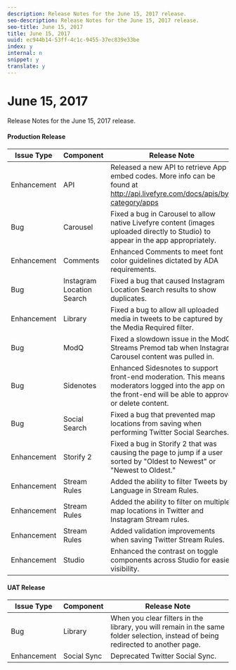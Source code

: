 ```yaml
---
description: Release Notes for the June 15, 2017 release.
seo-description: Release Notes for the June 15, 2017 release.
seo-title: June 15, 2017
title: June 15, 2017
uuid: ec944b14-53ff-4c1c-9455-37ec839e33be
index: y
internal: n
snippet: y
translate: y
---
```


# June 15, 2017

Release Notes for the June 15, 2017 release.

#### Production Release
| **Issue Type** |**Component** |**Release Note** |
|---|---|---|
|  Enhancement | API | Released a new API to retrieve App embed codes. More info can be found at http://api.livefyre.com/docs/apis/by-category/apps |
|  Bug | Carousel | Fixed a bug in Carousel to allow native Livefyre content (images uploaded directly to Studio) to appear in the app appropriately.  |
|  Enhancement | Comments | Enhanced Comments to meet font color guidelines dictated by ADA requirements. |
|  Bug | Instagram Location Search | Fixed a bug that caused Instagram Location Search results to show duplicates. |
|  Enhancement | Library  | Fixed a bug to allow all uploaded media in tweets to be captured by the Media Required filter. |
|  Bug | ModQ | Fixed a slowdown issue in the ModQ Streams Premod tab when Instagram Carousel content was pulled in. |
|  Bug | Sidenotes | Enhanced Sidesnotes to support front-end moderation. This means moderators logged into the app on the front-end will be able to approve or delete content.  |
|  Bug | Social Search | Fixed a bug that prevented map locations from saving when performing Twitter Social Searches. |
|  Enhancement | Storify 2 | Fixed a bug in Storify 2 that was causing the page to jump if a user sorted by "Oldest to Newest" or "Newest to Oldest." |
|  Enhancement | Stream Rules | Added the ability to filter Tweets by Language in Stream Rules. |
|  Enhancement | Stream Rules | Added the ability to filter on multiple map locations in Twitter and Instagram Stream rules. |
|  Enhancement | Stream Rules | Added validation improvements when saving Twitter Stream Rules. |
|  Enhancement | Studio | Enhanced the contrast on toggle components across Studio for easier visibility. |

#### UAT Release
| **Issue Type** |**Component** |**Release Note** |
|---|---|---|
|  Bug | Library | When you clear filters in the library, you will remain in the same folder selection, instead of being redirected to another page. |
|  Enhancement | Social Sync | Deprecated Twitter Social Sync.  |

